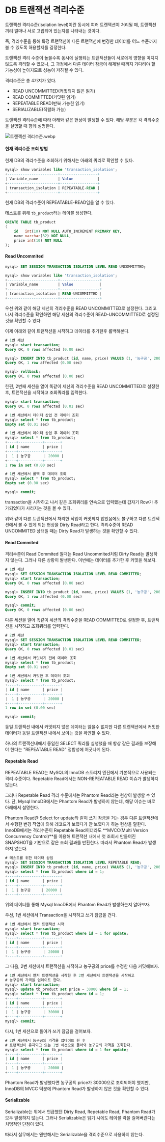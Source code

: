 # DB 트랜잭션 격리수준

트랜잭션 격리수준(isolation level)이란 동시에 여러 트랜잭션이 처리될 때, 트랜잭션끼리 얼마나 서로 고립되어 있는지를 나타내는 것이다.

즉, 격리수준을 통해 특정 트랜잭션이 다른 트랜잭션에 변경한 데이터를 어느 수준까지 볼 수 있도록 허용할지를 결정한다.

트랜잭션 격리 수준이 높을수록 동시에 실행되는 트랜잭션들이 서로에게 영향을 미치지 않도록 격리할 수 있으나, 그 과정에서 다른 데이터 잠금이 해제될 때까지 기다려야 할 가능성이 높아지므로 성능이 저하될 수 있다.

격리수준은 총 4가지가 있다.

* READ UNCOMMITTED(커밋되지 않은 읽기)
* READ COMMITTED(커밋된 읽기)
* REPEATABLE READ(반복 가능한 읽기)
* SERIALIZABLE(직렬화 가능)

트랜잭션 격리수준에 따라 아래와 같은 현상이 발생할 수 있다. 해당 부분은 각 격리수준을 설명할 때 함께 설명한다.

![트랜잭션 격리수준.webp](https://s3-us-west-2.amazonaws.com/secure.notion-static.com/8a99740f-8e04-4c81-8499-1d73542b0fec/%E1%84%90%E1%85%B3%E1%84%85%E1%85%A2%E1%86%AB%E1%84%8C%E1%85%A2%E1%86%A8%E1%84%89%E1%85%A7%E1%86%AB\_%E1%84%80%E1%85%A7%E1%86%A8%E1%84%85%E1%85%B5%E1%84%89%E1%85%AE%E1%84%8C%E1%85%AE%E1%86%AB.webp)

#### 현재 격리수준 조회 방법

현재 DB의 격리수준을 조회하기 위해서는 아래의 쿼리로 확인할 수 있다.

```sql
mysql> show variables like 'transaction_isolation';
+-----------------------+-----------------+
| Variable_name         | Value           |
+-----------------------+-----------------+
| transaction_isolation | REPEATABLE-READ |
+-----------------------+-----------------+
```

현재 DB의 격리수준이 REPEATABLE-READ임을 알 수 있다.

테스트를 위해 `tb_product`라는 테이블 생성한다.

```sql
CREATE TABLE tb_product
(
    id   int(10) NOT NULL AUTO_INCREMENT PRIMARY KEY,
    name varchar(32) NOT NULL,
    price int(10) NOT NULL
);
```

#### Read Uncommited

```sql
mysql> SET SESSION TRANSACTION ISOLATION LEVEL READ UNCOMMITTED;

mysql> show variables like 'transaction_isolation';
+-----------------------+------------------+
| Variable_name         | Value            |
+-----------------------+------------------+
| transaction_isolation | READ-UNCOMMITTED |
+-----------------------+------------------+
```

우선 위와 같이 해당 세션의 격리수준을 READ UNCOMMITTED로 설정한다. 그리고 나서 격리수준을 확인하면 해당 세션의 격리수준이 READ-UNCOMMITTED로 설정된 것을 확인할 수 있다.

이제 아래와 같이 트랜잭션을 시작하고 데이터를 추가한후 롤백해본다.

```sql
# 1번 세션
mysql> start transaction;
Query OK, 0 rows affected (0.00 sec)

mysql> INSERT INTO tb_product (id, name, price) VALUES (1, '농구공', 20000);
Query OK, 1 row affected (0.00 sec)

mysql> rollback;
Query OK, 0 rows affected (0.00 sec)
```

한편, 2번째 세션을 열어 똑같이 세션의 격리수준을 READ UNCOMMITTED로 설정한 후, 트랜잭션을 시작하고 조회쿼리를 입력한다.

```sql
mysql> start transaction;
Query OK, 0 rows affected (0.01 sec)

# 1번 세션에서 데이터 삽입 전 데이터 조회
mysql> select * from tb_product;
Empty set (0.01 sec)

# 1번 세션에서 데이터 삽입 후 데이터 조회
mysql> select * from tb_product;
+----+-----------+-------+
| id | name      | price |
+----+-----------+-------+
|  1 | 농구공      | 20000 |
+----+-----------+-------+
1 row in set (0.00 sec)

# 1번 세션에서 롤백 후 데이터 조회
mysql> select * from tb_product;
Empty set (0.00 sec)

mysql> commit;
```

transaction을 시작하고 나서 같은 조회쿼리를 연속으로 입력했는데 갑자기 Row가 추가되었다가 사라지는 것을 볼 수 있다.

위와 같이 다른 트랜잭션에서 처리한 작업이 커밋되지 않았음에도 불구하고 다른 트랜잭션에서 볼 수 있게 되는 현상을 Dirty Read라고 한다. 격리수준이 READ UNCOMMITED 상태일 때는 Dirty Read가 발생하는 것을 확인할 수 있다.

#### Read Commited

격리수준이 Read Commited 일때는 Read Uncommited처럼 Dirty Read는 발생하지 않는다. 그러나 다른 상황이 발생한다. 이번에는 데이터를 추가한 후 커밋을 해보자.

```sql
# 1번 세션
mysql> SET SESSION TRANSACTION ISOLATION LEVEL READ COMMITTED;
mysql> start transaction;
Query OK, 0 rows affected (0.00 sec)

mysql> INSERT INTO tb_product (id, name, price) VALUES (1, '농구공', 20000);
Query OK, 1 row affected (0.00 sec)

mysql> commit;
Query OK, 0 rows affected (0.00 sec)
```

다른 세션을 열어 똑같이 세션의 격리수준을 READ COMMITTED로 설정한 후, 트랜잭션을 시작하고 조회쿼리를 입력한다.

```sql
# 2번 세션 
mysql> SET SESSION TRANSACTION ISOLATION LEVEL READ COMMITTED;
mysql> start transaction;
Query OK, 0 rows affected (0.01 sec)

# 1번 세션에서 커밋하기 전에 데이터 조회
mysql> select * from tb_product;
Empty set (0.01 sec)

# 1번 세션에서 커밋한 후 데이터 조회
mysql> select * from tb_product;
+----+-----------+-------+
| id | name      | price |
+----+-----------+-------+
|  1 | 농구공      | 20000 |
+----+-----------+-------+
1 row in set (0.00 sec)

mysql> commit;
```

동일 트랜잭션 내에서 커밋되지 않은 데이터는 읽을수 없지만 다른 트랜잭션에서 커밋한 데이터가 동일 트랜잭션 내에서 보이는 것을 확인할 수 있다.

하나의 트랜잭션내에서 동일한 SELECT 쿼리를 실행했을 때 항상 같은 결과를 보장해야 한다는 "REPEATABLE READ" 정합성에 어긋나게 된다.

#### Repetable Read

REPEATABLE READ는 MySQL의 InnoDB 스토리지 엔진에서 기본적으로 사용되는 격리 수준이다. Repetable Read에서는 NON-REPEATABLE READ 이슈가 발생하지 않는다.

그러나 Repetable Read 격리 수준에서는 Phantom Read라는 현상이 발생할 수 있다. 단, Mysql InnoDB에서는 Phantom Read가 발생하지 않는데, 해당 이슈는 바로 아래에서 설명한다.

Phantom Read란 Select for update와 같이 쓰기 잠금을 거는 경우 다른 트랜잭션에서 수행한 변경 작업에 의해 레코드가 보였다가 안 보였다가 하는 현상을 말한다. InnoDB에서는 격리수준이 Repetable Read이더라도 \*\*MVCC(Multi Version Concurrency Control)\*\*를 이용해 트랜잭션 내에서 첫 조회시 만들어진 SNAPSHOT을 기반으로 같은 조회 결과를 반환한다. 따라서 Phantom Read가 발생하지 않는다.

```sql
# 테스트를 위한 데이터 삽입
mysql> SET SESSION TRANSACTION ISOLATION LEVEL REPETABLE READ;
mysql> INSERT INTO tb_product (id, name, price) VALUES (1, '농구공', 20000);
mysql> select * from tb_product where id = 1;
+----+-----------+-------+
| id | name      | price |
+----+-----------+-------+
|  1 | 농구공     | 20000 |
+----+-----------+-------+
```

위의 데이터를 통해 Mysql InnoDB에서 Phantom Read가 발생하는지 알아보자.

우선, 1번 세션에서 Transaction을 시작하고 쓰기 잠금을 건다.

```sql
# 1번 세션에서 먼저 트랜잭션 시작
mysql> start transaction;
mysql> select * from tb_product where id = 1 for update;
+----+-----------+-------+
| id | name      | price |
+----+-----------+-------+
|  1 | 농구공      | 20000 |
+----+-----------+-------+
```

그 다음, 2번 세션에서 트랜잭션을 시작하고 농구공의 price를 수정한 다음 커밋해보자.

```sql
# 1번 세션에서 먼저 트랜잭션을 시작한 후 2번 세션에서 트랜잭션을 시작하고 
# 농구공의 가격을 업데이트 한다.
mysql> start transaction;
mysql> update tb_product set price = 30000 where id = 1;
mysql> select * from tb_product where id = 1;
+----+-----------+-------+
| id | name      | price |
+----+-----------+-------+
|  1 | 농구공      | 30000 |
+----+-----------+-------+
mysql> commit;
```

다시, 1번 세션으로 돌아가 쓰기 잠금을 걸어보자.

```sql
# 2번 세션에서 농구공의 가격을 업데이트 한 후
# 트랜잭션이 유지되고 있는 1번 세션으로 돌아와 농구공의 가격을 조회한다.
mysql> select * from tb_product where id = 1 for update;
+----+-----------+-------+
| id | name      | price |
+----+-----------+-------+
|  1 | 농구공      | 20000 |
+----+-----------+-------+
```

Phantom Read가 발생했다면 농구공의 price가 30000으로 조회되어야 했지만, InnoDB의 MVCC 덕분에 Phantom Read가 발생하지 않은 것을 확인할 수 있다.

#### Serializable

Serializable는 위에서 언급했던 Dirty Read, Repetable Read, Phantom Read가 모두 발생하지 않는다. 그러나 Serializable은 읽기 시에도 테이블 락을 걸어버린다는 치명적인 단점이 있다.

따라서 실무에서는 왠만해서는 Serializable을 격리수준으로 사용하지 않는다.
